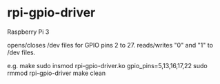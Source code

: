 # rpi-gpio-driver
Raspberry Pi 3

opens/closes /dev files for GPIO pins 2 to 27.
reads/writes "0" and "1" to /dev files.

e.g.
	make
	sudo insmod rpi-gpio-driver.ko gpio_pins=5,13,16,17,22
	sudo rmmod rpi-gpio-driver
	make clean
